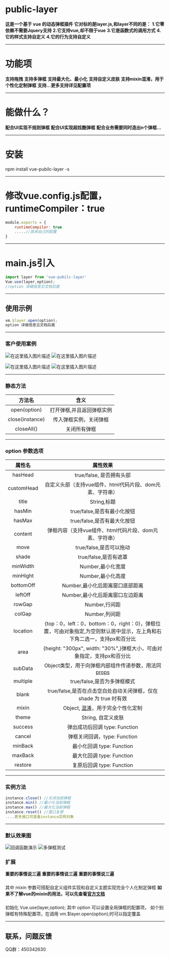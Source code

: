 # public-layer
**这是一个基于 vue 的动态弹框插件**
**它对标的是layer.js,和layer不同的是：**
**1.它零依赖不需要Jquery支持**
**2.它支持vue,却不限于vue**
**3.它是函数式的调用方式**
**4.它的样式支持自定义**
**4.它的行为支持自定义**
****

# 功能项
**支持拖拽**
**支持多弹框**
**支持最大化、最小化**
**支持自定义皮肤**
**支持mixin混淆，用于个性化定制弹框**
**支持...更多支持详见配置项**
****

# 能做什么？
**配合UI实现不规则弹框**
**配合UI实现超炫酷弹框**
**配合业务需要同时造出n个弹框...**
****
# 安装
npm install vue-pubilc-layer -s
****
# 修改vue.config.js配置，runtimeCompiler：true
```javascript
module.exports = {
    runtimeCompiler: true
    .....//其余自己的配置
}
```
****
# main.js引入
```javascript
import layer from 'vue-pubilc-layer'
Vue.use(layer,option);
//option 详细信息见文档后面
```
****
## 使用示例

```javascript
vm.$layer.open(option);
option 详细信息见文档后面
```
****
### 客户使用案例
![在这里插入图片描述](https://img-blog.csdnimg.cn/20210408172547410.jpg?x-oss-process=image/watermark,type_ZmFuZ3poZW5naGVpdGk,shadow_10,text_aHR0cHM6Ly9ibG9nLmNzZG4ubmV0L3FxXzI3NTMyMTY3,size_16,color_FFFFFF,t_70#pic_center)
![在这里插入图片描述](https://img-blog.csdnimg.cn/20210408172557687.jpg?x-oss-process=image/watermark,type_ZmFuZ3poZW5naGVpdGk,shadow_10,text_aHR0cHM6Ly9ibG9nLmNzZG4ubmV0L3FxXzI3NTMyMTY3,size_16,color_FFFFFF,t_70#pic_center)

![在这里插入图片描述](https://img-blog.csdnimg.cn/20210408172605307.jpg?x-oss-process=image/watermark,type_ZmFuZ3poZW5naGVpdGk,shadow_10,text_aHR0cHM6Ly9ibG9nLmNzZG4ubmV0L3FxXzI3NTMyMTY3,size_16,color_FFFFFF,t_70#pic_center)
![在这里插入图片描述](https://img-blog.csdnimg.cn/2021040817261313.jpg?x-oss-process=image/watermark,type_ZmFuZ3poZW5naGVpdGk,shadow_10,text_aHR0cHM6Ly9ibG9nLmNzZG4ubmV0L3FxXzI3NTMyMTY3,size_16,color_FFFFFF,t_70#pic_center)


****
### 静态方法

 | 方法名 | 含义 |
| :----:  | :----: |
| open(option) | 打开弹框,并且返回弹框实例| 
| close(instance) | 传入弹框实例，关闭弹框| | 
|  closeAll()|  关闭所有弹框| 
****
### option 参数选项
 | 属性名 | 属性效果 |
| :----:  | :----: |
| hasHead | true/false, 是否拥有头部| 
| customHead | 自定义头部（支持vue组件、html代码片段、dom元素、字符串）| |
|  title|  String,标题| 
|  hasMin|   true/false,是否有最小化按钮| 
|  hasMax|   true/false,是否有最大化按钮|
|  content|   弹框内容（支持vue组件、html代码片段、dom元素、字符串）|
|  move|   true/false,是否可以拖动|
|  shade|   true/false,是否有遮罩|
|  minWidth|   Number,最小化宽度|
|  minHight|   Number,最小化高度|
|  bottomOff|   Number,最小化后距离窗口底部距离|
|  leftOff|   Number,最小化后距离窗口左边距离|
|  rowGap|   Number,行间距|
|  colGap|   Number,列间距|
|  location|   {top：0，left：0，bottom：0，right：0}，弹框位置，可由对象指定,为空则默认居中显示，左上角和右下角二选一，支持px和百分比|
|area| {height: "300px", width: "30%",}弹框大小，可由对象指定，支持px和百分比|
|subData|Object类型，用于向弹框内部组件传递参数，用法同[props](https://cn.vuejs.org/v2/api/#props)|
|multiple|  true/false,是否为多弹框模式|
|blank|true/false,是否在点击空白处自动关闭弹框，仅在 shade 为 true 时有效|
|mixin| Object, [混淆](https://cn.vuejs.org/v2/api/#mixins)，用于完全个性化定制|
|theme|String, 自定义皮肤|
|success|弹出成功后回调 type: Function|
|cancel|弹框关闭回调，type: Function|
|minBack| 最小化回调 type: Function|
|maxBack| 最大化回调 type: Function|
|restore|复原后回调 type: Function|
****
### 实例方法

```javascript
instance.close() //关闭当前弹框
instance.min() //最小化当前弹框
instance.max() //最大化当前弹框
instance.reset() //窗口复原
....更多接口可查看instance实例对象
```
****
### 默认效果图
![回调函数演示](https://img-blog.csdnimg.cn/20210402234803754.png?x-oss-process=image/watermark,type_ZmFuZ3poZW5naGVpdGk,shadow_10,text_aHR0cHM6Ly9ibG9nLmNzZG4ubmV0L3FxXzI3NTMyMTY3,size_16,color_FFFFFF,t_70#pic_center)
![多弹框测试](https://img-blog.csdnimg.cn/20210402235134408.png?x-oss-process=image/watermark,type_ZmFuZ3poZW5naGVpdGk,shadow_10,text_aHR0cHM6Ly9ibG9nLmNzZG4ubmV0L3FxXzI3NTMyMTY3,size_16,color_FFFFFF,t_70#pic_center)

### 扩展
**重要的事情说三遍**
**重要的事情说三遍**
**重要的事情说三遍**
###
其中 mixin 参数可搭配自定义组件实现和自定义主题实现完全个人化制定弹框
**如果不了解vue的mixin的用法，可以先查看[官方文档](https://cn.vuejs.org/v2/api/#Vue-mixin)**
###
初始化 Vue.use(layer,option); 其中 option 可以设置全局弹框的配置项，
如个别弹框有特殊配置项，在调用 vm.\$layer.open(option);时可以指定覆盖
****
##  联系，问题反馈
QQ群：450342630
